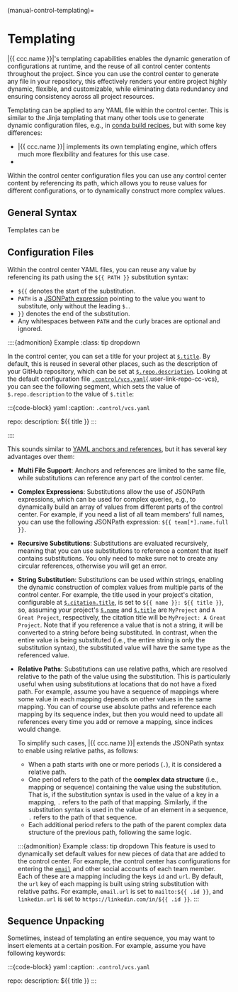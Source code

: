 (manual-control-templating)=
# Templating

|{{ ccc.name }}|'s templating capabilities enables the
dynamic generation of configurations at runtime,
and the reuse of all control center contents throughout the project.
Since you can use the control center to generate any file in your repository,
this effectively renders your entire project highly dynamic, flexible, and customizable,
while eliminating data redundancy and ensuring consistency across all project resources.




Templating can be applied to any YAML file within the control center.
This is similar to the Jinja templating that many other tools use
to generate dynamic configuration files,
e.g., in [conda build recipes](https://docs.conda.io/projects/conda-build/en/latest/resources/define-metadata.html#templating-with-jinja),
but with some key differences:

- |{{ ccc.name }}| implements its own templating engine,
  which offers much more flexibility and features for this use case.
- 

Within the control center configuration files
you can use any control center content by referencing its path,
which allows you to reuse values for different configurations,
or to dynamically construct more complex values.


## General Syntax

Templates can be 


## Configuration Files

Within the control center YAML files,
you can reuse any value by referencing its path using the `${‎{ PATH }}` substitution syntax:
- `${‎{` denotes the start of the substitution.
- `PATH` is a [JSONPath expression](manual-cc-configpaths)
  pointing to the value you want to substitute,
  only without the leading `$.`.
- `}}` denotes the end of the substitution.
- Any whitespaces between `PATH` and the curly braces are optional and ignored.


::::{admonition} Example
:class: tip dropdown

In the control center, you can set a title for your project at [`$.title`](#ccc-title).
By default, this is reused in several other places,
such as the description of your GitHub repository,
which can be set at [`$.repo.description`](#ccc-repo-description).
Looking at the default configuration file [`.control/vcs.yaml`](){.user-link-repo-cc-vcs},
you can see the following segment,
which sets the value of `$.repo.description` to the value of `$.title`:

:::{code-block} yaml
:caption: `.control/vcs.yaml`

repo:
  description: ${‎{ title }}
:::

::::

This sounds similar to [YAML anchors and references](#yaml),
but it has several key advantages over them:

- **Multi File Support**:
  Anchors and references are limited to the same file,
  while substitutions can reference any part of the control center.
- **Complex Expressions**:
  Substitutions allow the use of JSONPath expressions,
  which can be used for complex queries,
  e.g., to dynamically build an array of values from different parts of the control center.
  For example, if you need a list of all team members' full names,
  you can use the following JSONPath expression: `${‎{ team[*].name.full }}`.
- **Recursive Substitutions**:
  Substitutions are evaluated recursively,
  meaning that you can use substitutions to reference a content that itself contains substitutions.
  You only need to make sure not to create any circular references,
  otherwise you will get an error.
- **String Substitution**:
  Substitutions can be used within strings,
  enabling the dynamic construction of complex values from multiple parts of the control center.
  For example, the title used in your project's citation,
  configurable at [`$.citation.title`](#ccc-citation-title),
  is set to `${‎{ name }}: ${‎{ title }}`,
  so, assuming your project's [`$.name`](#ccc-name) and [`$.title`](#ccc-title)
  are `MyProject` and `A Great Project`, respectively,
  the citation title will be `MyProject: A Great Project`.
  Note that if you reference a value that is not a string,
  it will be converted to a string before being substituted.
  In contrast, when the entire value is being substituted
  (i.e., the entire string is only the substitution syntax),
  the substituted value will have the same type as the referenced value.
- **Relative Paths**:
  Substitutions can use relative paths,
  which are resolved relative to the path of the value using the substitution.
  This is particularly useful when using substitutions at locations
  that do not have a fixed path. For example, assume you have a sequence of mappings
  where some value in each mapping depends on other values in the same mapping.
  You can of course use absolute paths and reference each mapping by its sequence index,
  but then you would need to update all references every time you add or remove a mapping,
  since indices would change.

  To simplify such cases, |{{ ccc.name }}| extends the JSONPath syntax
  to enable using relative paths, as follows:
  - When a path starts with one or more periods (`.`),
    it is considered a relative path.
  - One period refers to the path of the **complex data structure** (i.e., mapping or sequence)
    containing the value using the substitution.
    That is, if the substitution syntax is used in the value of a key in a mapping,
    `.` refers to the path of that mapping.
    Similarly, if the substitution syntax is used in the value of an element in a sequence,
    `.` refers to the path of that sequence.
  - Each additional period refers to the path of the parent complex data structure
    of the previous path, following the same logic.

  :::{admonition} Example
  :class: tip dropdown
  This feature is used to dynamically set default values for new pieces of data
  that are added to the control center. For example, the control center has configurations
  for entering the [`email`](#cccdef-email) and other social accounts of each team member.
  Each of these are a mapping including the keys `id` and `url`.
  By default, the `url` key of each mapping is built using string substitution with relative paths.
  For example, `email.url` is set to `mailto:${‎{ .id }}`,
  and `linkedin.url` is set to `https://linkedin.com/in/${‎{ .id }}`.
  :::


## Sequence Unpacking

Sometimes, instead of templating an entire sequence,
you may want to insert elements at a certain position.
For example, assume you have following keywords:

:::{code-block} yaml
:caption: `.control/vcs.yaml`

repo:
  description: ${‎{ title }}
:::
